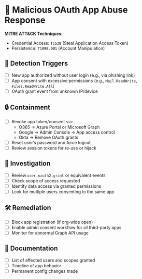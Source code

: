 # 🧾 Malicious OAuth App Abuse Response

**MITRE ATT&CK Techniques**:  
- Credential Access: `T1528` (Steal Application Access Token)  
- Persistence: `T1098.001` (Account Manipulation)

## 🚨 Detection Triggers
- [ ] New app authorized without user login (e.g., via phishing link)
- [ ] App consent with excessive permissions (e.g., `Mail.ReadWrite`, `Files.ReadWrite.All`)
- [ ] OAuth grant event from unknown IP/device

## 🔒 Containment
- [ ] Revoke app token/consent via:
  - O365 → Azure Portal or Microsoft Graph
  - Google → Admin Console → App access control
  - Okta → Remove OAuth grants
- [ ] Reset user’s password and force logout
- [ ] Review session tokens for re-use or hijack

## 🧪 Investigation
- [ ] Review `user.oauth2.grant` or equivalent events
- [ ] Check scope of access requested
- [ ] Identify data access via granted permissions
- [ ] Look for multiple users consenting to the same app

## 🛠️ Remediation
- [ ] Block app registration (if org-wide open)
- [ ] Enable admin consent workflow for all third-party apps
- [ ] Monitor for abnormal Graph API usage

## 📝 Documentation
- [ ] List of affected users and scopes granted
- [ ] Timeline of app behavior
- [ ] Permanent config changes made
